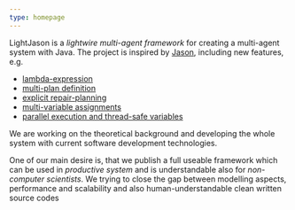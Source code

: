 ```yaml
---
type: homepage
---
```

LightJason is a _lightwire multi-agent framework_ for creating a multi-agent system with Java. The project is inspired by [Jason](http://jason.sourceforge.net), including new features, e.g.

* [lambda-expression](framework/agentspeak#lambdaexpression)
* [multi-plan definition](framework/agentspeak#multiplan)
* [explicit repair-planning](framework/agentspeak#repairplanning)
* [multi-variable assignments](framework/agentspeak#multiassignment)
* [parallel execution and thread-safe variables](framework/agentspeak#parallelization)

We are working on the theoretical background and developing the whole system with current software development technologies.

One of our main desire is, that we publish a full useable framework which can be used in _productive system_ and is understandable also for _non-computer scientists_. We trying to close the gap between modelling aspects, performance and scalability and also human-understandable clean written source codes
